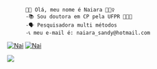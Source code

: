           👋🏼 Olá, meu nome é Naiara 🙋🏻‍♀️
          -📚 Sou doutora em CP pela UFPR 👩🏽‍🎓  
          -🗣️ Pesquisadora multi métodos   
          -📞 meu e-mail é: naiara_sandy@hotmail.com  


[![Nai](https://img.shields.io/badge/WhatsApp-25D366?style=for-the-badge&logo=whatsapp&logoColor=white)](https://wa.me/message/OU473T4Z5PAAB1)
[![Nai](https://img.shields.io/badge/LinkedIn-0077B5?style=for-the-badge&logo=linkedin&logoColor=white)](https://www.linkedin.com/in/naiarasandi/)









![](https://media.giphy.com/media/Qc0BxWM9TxljvJug2x/giphy.gif)
